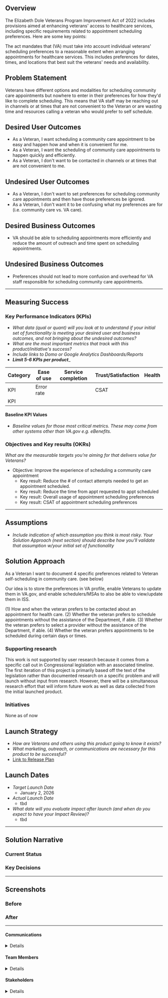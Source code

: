 
## Overview
The Elizabeth Dole Veterans Program Improvement Act of 2022 includes provisions aimed at enhancing veterans' access to healthcare services, including specific requirements related to appointment scheduling preferences. Here are some key points:

The act mandates that (VA) must take into account individual veterans' scheduling preferences to a reasonable extent when arranging appointments for healthcare services. This includes preferences for dates, times, and locations that best suit the veterans' needs and availability.

## Problem Statement
Veterans have different options and modalities for scheduling community care appointments but nowhere to enter in their preferences for how they'd like to complete scheduling. This means that VA staff may be reaching out in channels or at times that are not convenient to the Veteran or are wasting time and resources calling a veteran who would prefer to self schedule. 
 
## Desired User Outcomes

- As a Veteran, I want scheduling a community care appointment to be easy and happen how and when it is convenient for me.
- As a Veteran, I want the scheduling of community care appointments to happen quickly and efficiently.
- As a Veteran, I don't want to be contacted in channels or at times that are not convenient to me.
  
## Undesired User Outcomes
- As a Veteran, I don't want to set preferences for scheduling community care appointments and then have those preferences be ignored.
- As a Veteran, I don't want it to be confusing what my preferences are for (i.e. community care vs. VA care).


## Desired Business Outcomes

- VA should be able to scheduling appointments more efficiently and reduce the amount of outreach and time spent on scheduling appointments.

## Undesired Business Outcomes

- Preferences should not lead to more confusion and overhead for VA staff responsible for scheduling community care appointments. 


---
## Measuring Success


### Key Performance Indicators (KPIs)
* *What data (qual or quant) will you look at to understand if your initial set of functionality is meeting your desired user and business outcomes, and not bringing about the undesired outcomes?*
* _What are the most important metrics that track with this product/initiative's success?_
* _Include links to Domo or Google Analytics Dashboards/Reports_
* _**Limit 5-6 KPIs per product**__

| Category | Ease of use | Service completion | Trust/Satisfaction | Health |
|----------|-------------|--------------------|--------------------|--------|
| KPI      | Error rate  |                    | CSAT               |        |
| KPI      |             |                    |                    |        |

#### Baseline KPI Values
* _Baseline values for those most critical metrics. These may come from other systems other than VA.gov e.g. eBenefits._

### Objectives and Key results (OKRs)
_What are the measurable targets you're aiming for that delivers value for Veterans?_

- Objective: Improve the experience of scheduling a community care appointment
  - Key result: Reduce the # of contact attempts needed to get an appointment scheduled.
  - Key result: Reduce the time from appt requested to appt scheduled
  - Key result: Overall usage of appointment scheduling preferences
  - Key result: CSAT of appointment scheduling preferences   

---

## Assumptions
- *Include indication of which assumption you think is most risky. Your Solution Approach (next section) should describe how you'll validate that assumption w/your initial set of functionality*

## Solution Approach

As a Veteran I want to document 4 specific preferences related to Veteran self-scheduling in community care. (see below)

Our idea is to store the preferences in VA profile, enable Veterans to update them in VA.gov, and enable schedulers/MSAs to also be able to view/update them in ISS.

(1) How and when the veteran prefers to be contacted about an appointment for health care.
(2) Whether the veteran prefers to schedule appointments without the assistance of the Department, if able.
(3) Whether the veteran prefers to select a provider without the assistance of the Department, if able.
(4) Whether the veteran prefers appointments to be scheduled during certain days or times.


### Supporting research

This work is not supported by user research because it comes from a specific call out in Congressional legislation with an associated timeline. The first iteration of this project is primarily based off the text of the legislation rather than documented research on a specific problem and will launch without input from research. However, there will be a simultaneous research effort that will inform future work as well as data collected from the initial launched product. 


### Initiatives

None as of now

## Launch Strategy
- *How are Veterans and others using this product going to know it exists?*
- *What marketing, outreach, or communications are necessary for this product to be successful?*
- [Link to Release Plan](https://github.com/department-of-veterans-affairs/va.gov-team/blob/master/platform/product-management/release-plan-template.md)

## Launch Dates
- *Target Launch Date*
  - January 2, 2026
- *Actual Launch Date* 
  - tbd
- *What date will you evaluate impact after launch (and when do you expect to have your Impact Review)?*
  - tbd

---

## Solution Narrative

### Current Status

### Key Decisions

---
   
## Screenshots

### Before

### After

---

#### Communications

<details>

- Team Name: Authenticated Experience
- GitHub Label: authenticated-experience, profile
- Slack channel: #elizabeth-dole-act-in-va-gov-profile-
- Product POCs: Chante Lantos-Swett, Kay Lawyer
- Stakeholders: IVC, VA Profile

</details>

#### Team Members

<details>
 
 - OCTO Lead: Chante Lantos-Swett 
 - PM: Pat Siebenlist 
 - Engineering: Micah Frazier
 - Research/Design: Janelle Finnerty
 
</details>


#### Stakeholders

<details>
 
_What offices/departments are critical to make this initiative successful?_
 
</details>

